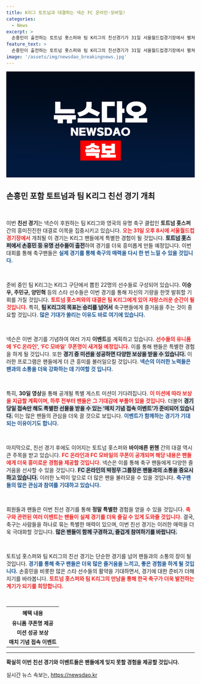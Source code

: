 ```yaml
---
title: K리그 토트넘과 대결하는 넥슨 FC 온라인·모바일!
categories:
  - News
excerpt: >
  손흥민이 출전하는 토트넘 홋스퍼와 팀 K리그의 친선경기가 31일 서울월드컵경기장에서 펼쳐진다! 넥슨이 다양한 이벤트로 팬들의 흥미를 돋우며, 축구와 게임의 만남을 예고한다. 클릭해서 더 알아보세요!
feature_text: >
  손흥민이 출전하는 토트넘 홋스퍼와 팀 K리그의 친선경기가 31일 서울월드컵경기장에서 펼쳐진다! 넥슨이 다양한 이벤트로 팬들의 흥미를 돋우며, 축구와 게임의 만남을 예고한다. 클릭해서 더 알아보세요!
image: '/assets/img/newsdao_breakingnews.jpg'
---
```


<p><img src="/assets/img/newsdao_breakingnews.jpg" alt="ranknews 속보" /></p>

<h2 data-ke-size="size26">손흥민 포함 토트넘과 팀 K리그 친선 경기 개최</h2>

<p data-ke-size="size16">&nbsp;</p>

<p>이번 <b>친선 경기</b>는 넥슨이 후원하는 팀 K리그와 영국의 유명 축구 클럽인 <b>토트넘 홋스퍼</b> 간의 흥미진진한 대결로 이목을 집중시키고 있습니다. <b><span style="color: #ee2323;">오는 31일 오후 8시에 서울월드컵경기장에서</span></b> 개최될 이 경기는 K리그 팬들에게 특별한 경험이 될 것입니다. <b><span style="background-color: #21538527;">토트넘 홋스퍼에서 손흥민 등 유명 선수들이 출전</span></b>하여 경기를 더욱 흥미롭게 만들 예정입니다. 이번 대회를 통해 축구팬들은 <b><span style="color: #1a5490;">실제 경기를 통해 축구의 매력을 다시 한 번 느낄 수 있을 것입니다.</span></b></p>

<p data-ke-size="size16">&nbsp;</p>

<p>준비 중인 팀 K리그는 K리그 구단에서 뽑힌 22명의 선수들로 구성되어 있습니다. <b>이승우, 주민규, 양민혁</b> 등의 스타 선수들은 이번 경기를 통해 자신의 기량을 한껏 발휘할 기회를 가질 것입니다. <b><span style="color: #ee2323;">토트넘 홋스퍼와의 대결은 팀 K리그에게 있어 자랑스러운 순간이 될 것입니다.</span></b> 특히, <b><span style="background-color: #21538527;">팀 K리그의 목표는 승리를 넘어서</span></b> 축구팬들에게 즐거움을 주는 것이 중요할 것입니다. <b><span style="color: #1a5490;">많은 기대가 쏠리는 이유도 바로 여기에 있습니다.</span></b></p>

<p data-ke-size="size16">&nbsp;</p>

<p>넥슨은 이번 경기를 기념하여 여러 가지 <b>이벤트</b>를 계획하고 있습니다. <b><span style="color: #ee2323;">선수들의 유니폼에 ‘FC 온라인’, ‘FC 모바일’ 쿠폰명이 새겨질 예정입니다.</span></b> 이를 통해 팬들은 특별한 경험을 하게 될 것입니다. 또한 <b><span style="background-color: #21538527;">경기 중 미션을 성공하면 다양한 보상을 받을 수 있습니다.</span></b> 이러한 프로그램은 팬들에게 더 큰 흥미를 불러일으킬 것입니다. <b><span style="color: #1a5490;">넥슨의 이러한 노력들은 팬과의 소통을 더욱 강화하는 데 기여할 것 입니다.</span></b></p>

<p data-ke-size="size16">&nbsp;</p>

<p>특히, <b>30일 영상</b>을 통해 공개될 특별 게스트 미션이 기다려집니다. <b><span style="color: #ee2323;">이 미션에 따라 보상을 지급할 계획이며, 하루 전부터 팬들은 그 기대감에 부풀어 있을 것입니다.</span></b> 더불어 <b><span style="background-color: #21538527;">경기 당일 접속만 해도 특별한 선물을 받을 수 있는 ‘매치 기념 접속 이벤트’가 준비되어 있습니다.</span></b> 이는 많은 팬들의 관심을 더욱 끌 것으로 보입니다. <b><span style="color: #1a5490;">이벤트가 함께하는 경기가 기대되는 이유이기도 합니다.</span></b></p>

<p data-ke-size="size16">&nbsp;</p>

<p>마지막으로, 친선 경기 후에도 이어지는 토트넘 홋스퍼와 <b>바이에른 뮌헨</b> 간의 대결 역시 큰 주목을 받고 있습니다. <b><span style="color: #ee2323;">FC 온라인과 FC 모바일의 쿠폰이 공개되며 해당 내용은 팬들에게 더욱 흥미로운 경험을 제공할 것입니다.</span></b> 넥슨은 이를 통해 축구 팬들에게 다양한 즐거움을 선사할 수 있을 것입니다. <b><span style="background-color: #21538527;">FC 온라인의 박정무 그룹장은 팬들과의 소통을 중요시하고 있습니다.</span></b> 이러한 노력이 앞으로 더 많은 팬을 불러모을 수 있을 것입니다. <b><span style="color: #1a5490;">축구팬들의 많은 관심과 참여를 기대하고 있습니다.</span></b></p>

<p data-ke-size="size16">&nbsp;</p>

<p>회원들과 팬들은 이번 친선 경기를 통해 <b>정말 특별한</b> 경험을 얻을 수 있을 것입니다. <b><span style="color: #ee2323;">축구와 관련된 여러 이벤트는 팬들이 실제 경기를 더욱 즐길 수 있게 도와줄 것입니다.</span></b> 결국, 축구는 사람들을 하나로 묶는 특별한 매력이 있으며, 이번 친선 경기는 이러한 매력을 더욱 극대화할 것입니다. <b><span style="background-color: #21538527;">많은 팬들이 함께 구경하고, 즐겁게 참여하기를 바랍니다.</span></b> </p>

<p data-ke-size="size16">&nbsp;</p>

<p>토트넘 홋스퍼와 팀 K리그의 친선 경기는 단순한 경기를 넘어 팬들과의 소통의 장이 될 것입니다. <b><span style="color: #1a5490;">경기를 통해 축구 팬들은 더욱 많은 즐거움을 느끼고, 좋은 경험을 하게 될 것입니다.</span></b> 손흥민을 비롯한 많은 스타 선수들의 활약을 기대하면서, 경기에 대한 준비가 더해지기를 바라봅니다. <b><span style="color: #ee2323;">토트넘 홋스퍼와 팀 K리그의 만남을 통해 한국 축구가 더욱 발전하는 계기가 되기를 희망합니다.</span></b> </p>

<p data-ke-size="size16">&nbsp;</p> 

<table style="width: 100%; border-collapse: collapse;">
  <tr>
    <th style="text-align: center; height: 24px;">혜택 내용</th>
  </tr>
  <tr>
    <td style="text-align: center; height: 17px;"><b>유니폼 쿠폰명 제공</b></td>
  </tr>
  <tr>
    <td style="text-align: center; height: 17px;"><b>미션 성공 보상</b></td>
  </tr>
  <tr>
    <td style="text-align: center; height: 17px;"><b>매치 기념 접속 이벤트</b></td>
  </tr>
</table>

<hr /> 

<p><b>확실히 이번 친선 경기와 이벤트들은 팬들에게 잊지 못할 경험을 제공할 것입니다.</b> </p>
실시간 뉴스 속보는, <a href="https://newsdao.kr" rel="dofollow">https://newsdao.kr</a>


